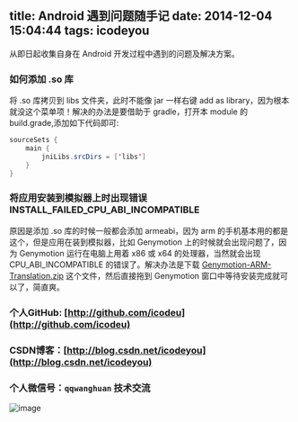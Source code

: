 title: Android 遇到问题随手记
date: 2014-12-04 15:04:44 
tags: icodeyou
----

从即日起收集自身在 Android 开发过程中遇到的问题及解决方案。

<!--more-->

### 如何添加 .so 库

将 .so 库拷贝到 libs 文件夹，此时不能像 jar 一样右键 add as library，因为根本就没这个菜单项！解决的办法是要借助于 gradle，打开本 module 的 build.grade,添加如下代码即可:

``` java
sourceSets {
	main {
		jniLibs.srcDirs = ['libs']
	}
}
```

### 将应用安装到模拟器上时出现错误 INSTALL_FAILED_CPU_ABI_INCOMPATIBLE

原因是添加 .so 库的时候一般都会添加 armeabi，因为 arm 的手机基本用的都是这个，但是应用在装到模拟器，比如 Genymotion 上的时候就会出现问题了，因为 Genymotion 运行在电脑上用着 x86 或 x64 的处理器，当然就会出现 CPU_ABI_INCOMPATIBLE 的错误了。解决办法是下载 [Genymotion-ARM-Translation.zip](http://7xivx9.com1.z0.glb.clouddn.com/Genymotion-ARM-Translation.zip) 这个文件，然后直接拖到 Genymotion 窗口中等待安装完成就可以了，简直爽。



### 个人GitHub:  [http://github.com/icodeu](http://github.com/icodeu)

### CSDN博客：[http://blog.csdn.net/icodeyou](http://blog.csdn.net/icodeyou)

### 个人微信号：`qqwanghuan`  技术交流

![image](http://7xivx9.com1.z0.glb.clouddn.com/wxqrcode_260.png)